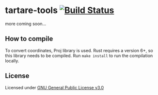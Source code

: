 # tartare-tools [![Build Status](https://travis-ci.org/CanalTP/tartare-tools.svg?branch=master)](https://travis-ci.org/CanalTP/tartare-tools)

more coming soon...

## How to compile
To convert coordinates, Proj library is used. Rust requires a version 6+, so this library needs to be compiled.
Run `make install` to run the compilation locally.


## License

Licensed under [GNU General Public License v3.0](LICENSE)
